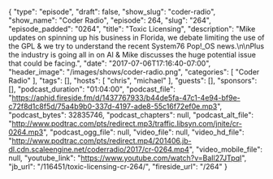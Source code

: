 {
  "type": "episode",
  "draft": false,
  "show_slug": "coder-radio",
  "show_name": "Coder Radio",
  "episode": 264,
  "slug": "264",
  "episode_padded": "0264",
  "title": "Toxic Licensing",
  "description": "Mike updates on spinning up his business in Florida, we debate limiting the use of the GPL & we try to understand the recent System76 Pop!_OS news.\n\nPlus the industry is going all in on AI &  Mike discusses the huge potential issue that could be facing.",
  "date": "2017-07-06T17:16:40-07:00",
  "header_image": "/images/shows/coder-radio.png",
  "categories": [
    "Coder Radio"
  ],
  "tags": [],
  "hosts": [
    "chris",
    "michael"
  ],
  "guests": [],
  "sponsors": [],
  "podcast_duration": "01:04:00",
  "podcast_file": "https://aphid.fireside.fm/d/1437767933/b44de5fa-47c1-4e94-bf9e-c72f8d1c8f5d/75a4b9b0-337d-4197-ade8-55c16f72ef0e.mp3",
  "podcast_bytes": 32835746,
  "podcast_chapters": null,
  "podcast_alt_file": "http://www.podtrac.com/pts/redirect.mp3/traffic.libsyn.com/jnite/cr-0264.mp3",
  "podcast_ogg_file": null,
  "video_file": null,
  "video_hd_file": "http://www.podtrac.com/pts/redirect.mp4/201406.jb-dl.cdn.scaleengine.net/coderradio/2017/cr-0264.mp4",
  "video_mobile_file": null,
  "youtube_link": "https://www.youtube.com/watch?v=BaIl27JTpqI",
  "jb_url": "/116451/toxic-licensing-cr-264/",
  "fireside_url": "/264"
}


